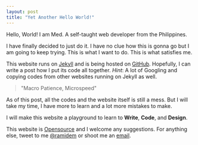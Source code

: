 ```yaml
---
layout: post
title: "Yet Another Hello World!"
---
```


Hello, World! I am Med. A self-taught web developer from the Philippines.

I have finally decided to just do it. I have no clue how this is gonna go but I am going to keep trying. This is what I want to do. This is what satisfies me.

This website runs on [Jekyll](https://jekyllrb.com) and is being hosted on [GitHub](https://github.com). Hopefully, I can write a post how I put its code all together. _Hint_: A lot of Googling and copying codes from other websites running on Jekyll as well.

> "Macro Patience, Microspeed"

As of this post, all the codes and the website itself is still a mess. But I will take my time, I have more to learn and a lot more mistakes to make.

I will make this website a playground to learn to **Write**, **Code**, and **Design**.

This website is [Opensource](https://github.com/ramidem/ramidem.github.io) and I welcome any suggestions. For anything else, tweet to me [@ramidem](https://twitter.com/ramidem) or shoot me an [email](mailto:im.ramidem@gmail.com).
